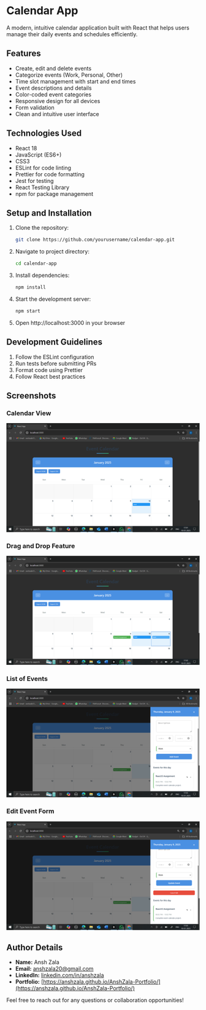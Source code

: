 # Calendar App

A modern, intuitive calendar application built with React that helps users manage their daily events and schedules efficiently.

## Features

- Create, edit and delete events
- Categorize events (Work, Personal, Other)
- Time slot management with start and end times
- Event descriptions and details
- Color-coded event categories
- Responsive design for all devices
- Form validation
- Clean and intuitive user interface

## Technologies Used

- React 18
- JavaScript (ES6+)
- CSS3
- ESLint for code linting
- Prettier for code formatting
- Jest for testing
- React Testing Library
- npm for package management

## Setup and Installation

1. Clone the repository:
   ```bash
   git clone https://github.com/yourusername/calendar-app.git
   ```
2. Navigate to project directory:
   ```bash
   cd calendar-app
   ```
3. Install dependencies:
   ```bash
   npm install
   ```
4. Start the development server:
   ```bash
   npm start
   ```
5. Open http://localhost:3000 in your browser

## Development Guidelines

1. Follow the ESLint configuration
2. Run tests before submitting PRs
3. Format code using Prettier
4. Follow React best practices

## Screenshots

### Calendar View
![Calendar View](./public/screenshots/Screenshot1.png)

### Drag and Drop Feature
![Drag and Drop](./public/screenshots/Screenshot2.png)

### List of Events
![Event List](./public/screenshots/Screenshot3.png)

### Edit Event Form
![Edit Event](./public/screenshots/Screenshot4.png)

## Author Details

- **Name:** Ansh Zala
- **Email:** anshzala20@gmail.com
- **LinkedIn:** [linkedin.com/in/anshzala](https://www.linkedin.com/in/anshzala)
- **Portfolio:** [https://anshzala.github.io/AnshZala-Portfolio/](https://anshzala.github.io/AnshZala-Portfolio/)

Feel free to reach out for any questions or collaboration opportunities!
